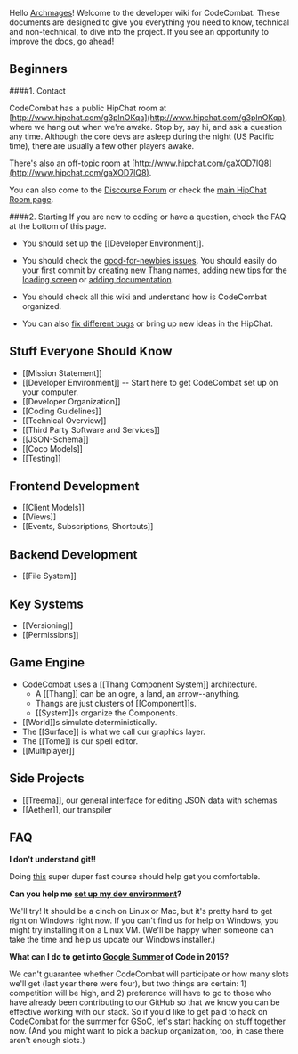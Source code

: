 Hello [Archmages](http://codecombat.com/contribute/archmage)! Welcome to the developer wiki for CodeCombat. These documents are designed to give you everything you need to know, technical and non-technical, to dive into the project. If you see an opportunity to improve the docs, go ahead!
## Beginners
####1. Contact

CodeCombat has a public HipChat room at [http://www.hipchat.com/g3plnOKqa](http://www.hipchat.com/g3plnOKqa), where we hang out when we're awake. Stop by, say hi, and ask a question any time. Although the core devs are asleep during the night (US Pacific time), there are usually a few other players awake.

There's also an off-topic room at [http://www.hipchat.com/gaXOD7lQ8](http://www.hipchat.com/gaXOD7lQ8).

You can also come to the [Discourse Forum](http://discourse.codecombat.com/) or check the [main HipChat Room page](https://github.com/codecombat/codecombat/wiki/HipChat-Room).


####2. Starting
If you are new to coding or have a question, check the FAQ at the bottom of this page.

* You should set up the [[Developer Environment]].

* You should check the [good-for-newbies issues](https://github.com/codecombat/codecombat/labels/good-for-newbies). You should easily do your first commit by [creating new Thang names](https://github.com/codecombat/codecombat/issues/53), [adding new tips for the loading screen](https://github.com/codecombat/codecombat/issues/710) or [adding documentation](https://github.com/codecombat/codecombat/issues/1237).

* You should check all this wiki and understand how is CodeCombat organized. 

* You can also [fix different bugs](https://github.com/codecombat/codecombat/labels/bug) or bring up new ideas in the HipChat.


## Stuff Everyone Should Know

* [[Mission Statement]]
* [[Developer Environment]] -- Start here to get CodeCombat set up on your computer.
* [[Developer Organization]]
* [[Coding Guidelines]]
* [[Technical Overview]]
* [[Third Party Software and Services]]
* [[JSON-Schema]]
* [[Coco Models]]
* [[Testing]]

## Frontend Development

* [[Client Models]]
* [[Views]]
* [[Events, Subscriptions, Shortcuts]]

## Backend Development

* [[File System]]

## Key Systems

* [[Versioning]]
* [[Permissions]]

## Game Engine

* CodeCombat uses a [[Thang Component System]] architecture.
    * A [[Thang]] can be an ogre, a land, an arrow--anything.
    * Thangs are just clusters of [[Component]]s.
    * [[System]]s organize the Components.
* [[World]]s simulate deterministically.
* The [[Surface]] is what we call our graphics layer.
* The [[Tome]] is our spell editor.
* [[Multiplayer]]

## Side Projects

* [[Treema]], our general interface for editing JSON data with schemas
* [[Aether]], our transpiler

## FAQ
**I don't understand git!!**

Doing [this](https://www.codeschool.com/courses/try-git) super duper fast course should help get you comfortable.

**Can you help me [set up my dev environment](https://github.com/codecombat/codecombat/wiki/Developer-environment)?**

We'll try! It should be a cinch on Linux or Mac, but it's pretty hard to get right on Windows right now. If you can't find us for help on Windows, you might try installing it on a Linux VM. (We'll be happy when someone can take the time and help us update our Windows installer.)

**What can I do to get into [Google Summer](https://github.com/codecombat/codecombat/wiki/Summer-Project-Ideas-List) of Code in 2015?**

We can't guarantee whether CodeCombat will participate or how many slots we'll get (last year there were four), but two things are certain: 1) competition will be high, and 2) preference will have to go to those who have already been contributing to our GitHub so that we know you can be effective working with our stack. So if you'd like to get paid to hack on CodeCombat for the summer for GSoC, let's start hacking on stuff together now. (And you might want to pick a backup organization, too, in case there aren't enough slots.)